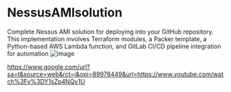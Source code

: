 # NessusAMIsolution
Complete Nessus AMI solution for deploying into your GitHub repository. This implementation involves Terraform modules, a Packer template, a Python-based AWS Lambda function, and GitLab CI/CD pipeline integration for automation
![image](https://github.com/user-attachments/assets/3ff68969-ef9e-48d9-abc3-f444fe7668db)



https://www.google.com/url?sa=t&source=web&rct=j&opi=89978449&url=https://www.youtube.com/watch%3Fv%3DY1sZp4NQv1U
